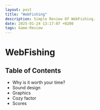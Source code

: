 ```yaml
---
layout: post
title: "WebFishing"
description: Simple Review Of WebFishing.
date: 2025-01-24 13:17:07 +0200
tags: Game-Review
---
```


# WebFishing

## Table of Contents
* Why is it worth your time?
* Sound design
* Graphics
* Cozy factor
* Scores
